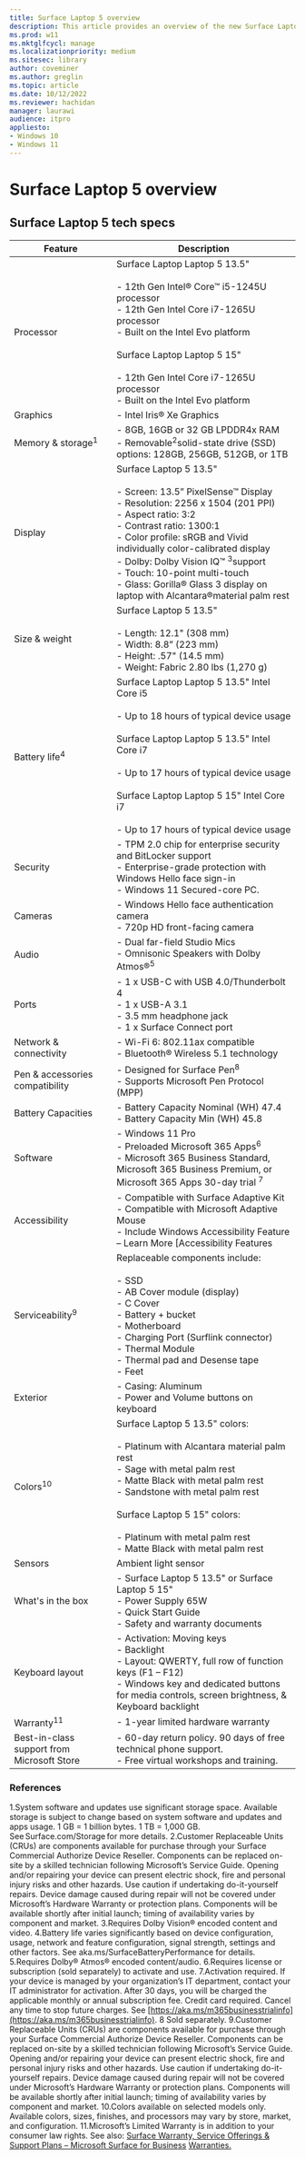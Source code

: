 ```yaml
---
title: Surface Laptop 5 overview
description: This article provides an overview of the new Surface Laptop 5.
ms.prod: w11
ms.mktglfcycl: manage
ms.localizationpriority: medium
ms.sitesec: library
author: coveminer
ms.author: greglin
ms.topic: article
ms.date: 10/12/2022
ms.reviewer: hachidan
manager: laurawi
audience: itpro
appliesto:
- Windows 10
- Windows 11
---
```


# Surface Laptop 5 overview

## Surface Laptop 5 tech specs


| Feature                                    | Description                                                                                                                                                                                                                                                                                                                                                                                                                                                                                                                                                                                                                                                                                                                                                                                                    |
| ------------------------------------------ | -------------------------------------------------------------------------------------------------------------------------------------------------------------------------------------------------------------------------------------------------------------------------------------------------------------------------------------------------------------------------------------------------------------------------------------------------------------------------------------------------------------------------------------------------------------------------------------------------------------------------------------------------------------------------------------------------------------------------------------------------------------------------------------------------------------- |
| Processor                                  | Surface Laptop Laptop 5 13.5"<br><br>- 12th Gen Intel® Core™ i5-1245U processor<br>- 12th Gen Intel Core i7-1265U processor<br>- Built on the Intel Evo platform<br><br>Surface Laptop Laptop 5 15"<br><br>- 12th Gen Intel Core i7-1265U processor  <br>- Built on the Intel Evo platform                                                                                                                                                                                                                                                                                                                                                                                                                                                                                                                     |
| Graphics                                   | - Intel Iris® Xe Graphics                                                                                                                                                                                                                                                                                                                                                                                                                                                                                                                                                                                                                                                                                                                                                                                      |
| Memory & storage<sup>1</sup>               | - 8GB, 16GB or 32 GB LPDDR4x RAM<br>- Removable<sup>2</sup>solid-state drive (SSD) options: 128GB, 256GB, 512GB, or 1TB                                                                                                                                                                                                                                                                                                                                                                                                                                                                                                                                                                                                                                                                                           |
| Display                                    | Surface Laptop 5 13.5"<br><br>- Screen: 13.5” PixelSense™ Display<br>- Resolution: 2256 x 1504 (201 PPI)<br>- Aspect ratio: 3:2<br>- Contrast ratio: 1300:1<br>- Color profile: sRGB and Vivid individually color-calibrated display<br>- Dolby: Dolby Vision IQ™ <sup>3</sup>support<br>- Touch: 10-point multi-touch<br>- Glass: Gorilla® Glass 3 display on laptop with Alcantara®material palm rest | Gorilla Glass 5 display on laptop with metal palm rest<br><br>  Surface Laptop 5 15"<br><br>- Screen: 15" PixelSense Display<br>- Resolution: 2496 x 1664 (201 PPI)<br>- Aspect ratio: 3:2<br>- Contrast ratio: 1300:1<br>- Color profile: sRGB and Vivid<br>- Individually color-calibrated display<br>- Dolby: Dolby Vision IQ ™3 support<br>- Touch: 10-point multi-touch<br>- Glass: Gorilla Glass 5 |
| Size & weight                              | Surface Laptop 5 13.5"<br><br>- Length: 12.1" (308 mm)<br>- Width: 8.8” (223 mm)<br>- Height: .57" (14.5 mm)<br>- Weight: Fabric 2.80 lbs (1,270 g) | Metal 2.86 lbs (1,297 g)<br><br> <br>Surface Laptop 5 15"<br><br>- Length: 13.4" (340 mm)<br>- Width: 9.6” (244 mm)<br>- Height: .58” (14.7 mm)<br>- Weight: 3.45 lbs (1,560 g)                                                                                                                                                                                                                                                                                                                                                                                                                                                                          |
| Battery life<sup>4</sup>                   | Surface Laptop Laptop 5 13.5" Intel Core i5<br><br>- Up to 18 hours of typical device usage<br><br>Surface Laptop Laptop 5 13.5" Intel Core i7<br><br>- Up to 17 hours of typical device usage<br><br>Surface Laptop Laptop 5 15" Intel Core i7<br><br>- Up to 17 hours of typical device usage                                                                                                                                                                                                                                                                                                                                                                                                                                                                                                                |
| Security                                   | - TPM 2.0 chip for enterprise security and BitLocker support<br>- Enterprise-grade protection with Windows Hello face sign-in<br>- Windows 11 Secured-core PC.                                                                                                                                                                                                                                                                                                                                                                                                                                                                                                                                                                                                                                                 |
| Cameras                                    | - Windows Hello face authentication camera<br>- 720p HD front-facing camera                                                                                                                                                                                                                                                                                                                                                                                                                                                                                                                                                                                                                                                                                                                                    |
| Audio                                      | - Dual far-field Studio Mics<br>- Omnisonic Speakers with Dolby Atmos®<sup>5</sup>                                                                                                                                                                                                                                                                                                                                                                                                                                                                                                                                                                                                                                                                                                                                |
| Ports                                      | - 1 x USB-C with USB 4.0/Thunderbolt 4<br>- 1 x USB-A 3.1<br>- 3.5 mm headphone jack<br>- 1 x Surface Connect port                                                                                                                                                                                                                                                                                                                                                                                                                                                                                                                                                                                                                                                                                             |
| Network & connectivity                     | - Wi-Fi 6: 802.11ax compatible<br>- Bluetooth® Wireless 5.1 technology                                                                                                                                                                                                                                                                                                                                                                                                                                                                                                                                                                                                                                                                                                                                         |
| Pen & accessories compatibility            | - Designed for Surface Pen<sup>8</sup><br>- Supports Microsoft Pen Protocol (MPP)                                                                                                                                                                                                                                                                                                                                                                                                                                                                                                                                                                                                                                                                                                                                        |
| Battery Capacities                         | - Battery Capacity Nominal (WH) 47.4<br>- Battery Capacity Min (WH) 45.8                                                                                                                                                                                                                                                                                                                                                                                                                                                                                                                                                                                                                                                                                                                                       |
| Software                                   | - Windows 11 Pro<br>- Preloaded Microsoft 365 Apps<sup>6</sup><br>- Microsoft 365 Business Standard, Microsoft 365 Business Premium, or Microsoft 365 Apps 30-day trial <sup>7</sup>                                                                                                                                                                                                                                                                                                                                                                                                                                                                                                                                                                                                                                  |
| Accessibility                              | - Compatible with Surface Adaptive Kit<br>- Compatible with Microsoft Adaptive Mouse<br>- Include Windows Accessibility Feature – Learn More [Accessibility Features | Microsoft Accessibility](https://www.microsoft.com/en-us/accessibility/features?activetab=pivot_1%3aprimaryr2) <br>- Discover more Microsoft Accessible Devices & Products - [Accessible Devices & Products for PC & Gaming | Assistive Tech Accessories - Microsoft Store](https://www.microsoft.com/en-us/store/b/accessible-adaptive-devices-accessories)                                                                                                                                                                                                                                                                                      |
| Serviceability<sup>9</sup>                 | Replaceable components include: <br><br>- SSD<br>- AB Cover module (display)<br>- C Cover<br>- Battery + bucket<br>- Motherboard<br>- Charging Port (Surflink connector)<br>- Thermal Module<br>- Thermal pad and Desense tape<br>- Feet                                                                                                                                                                                                                                                                                                                                                                                                                                                                                                                                                                       |
| Exterior                                   | - Casing: Aluminum<br>- Power and Volume buttons on keyboard                                                                                                                                                                                                                                                                                                                                                                                                                                                                                                                                                                                                                                                                                                                                                   |
| Colors<sup>10</sup>                         | Surface Laptop 5 13.5" colors:<br><br>- Platinum with Alcantara material palm rest<br>- Sage with metal palm rest<br>- Matte Black with metal palm rest<br>- Sandstone with metal palm rest<br><br>Surface Laptop 5 15" colors:<br><br>- Platinum with metal palm rest<br>- Matte Black with metal palm rest                                                                                                                                                                                                                                                                                                                                                                                                                                                                                                   |
| Sensors                                    | Ambient light sensor                                                                                                                                                                                                                                                                                                                                                                                                                                                                                                                                                                                                                                                                                                                                                                                           |
| What's in the box                          | - Surface Laptop 5 13.5" or Surface Laptop 5 15"<br>- Power Supply 65W<br>- Quick Start Guide<br>- Safety and warranty documents                                                                                                                                                                                                                                                                                                                                                                                                                                                                                                                                                                                                                                                                               |
| Keyboard layout                            | - Activation: Moving keys<br>- Backlight<br>- Layout: QWERTY, full row of function keys (F1 – F12)<br>- Windows key and dedicated buttons for media controls, screen brightness, & Keyboard backlight                                                                                                                                                                                                                                                                                                                                                                                                                                                                                                                                                                                                          |
| Warranty<sup>11</sup>                         | - 1-year limited hardware warranty                                                                                                                                                                                                                                                                                                                                                                                                                                                                                                                                                                                                                                                                                                                                                                             |
| Best-in-class support from Microsoft Store | - 60-day return policy. 90 days of free technical phone support.<br>- Free virtual workshops and training.                                                                                                                                                                                                                                                                                                                                                                                                                                                                                                                                                                                                                                                                                                     |

 
### References

1.System software and updates use significant storage space. Available storage is subject to change based on system software and updates and apps usage. 1 GB = 1 billion bytes. 1 TB = 1,000 GB. See Surface.com/Storage for more details.
2.Customer Replaceable Units (CRUs) are components available for purchase through your Surface Commercial Authorize Device Reseller. Components can be replaced on-site by a skilled technician following Microsoft’s Service Guide. Opening and/or repairing your device can present electric shock, fire and personal injury risks and other hazards. Use caution if undertaking do-it-yourself repairs. Device damage caused during repair will not be covered under Microsoft’s Hardware Warranty or protection plans. Components will be available shortly after initial launch; timing of availability varies by component and market.
3.Requires Dolby Vision® encoded content and video.
4.Battery life varies significantly based on device configuration, usage, network and feature configuration, signal strength, settings and other factors. See aka.ms/SurfaceBatteryPerformance for details. 
5.Requires Dolby® Atmos® encoded content/audio.
6.Requires license or subscription (sold separately) to activate and use.
7.Activation required. If your device is managed by your organization’s IT department, contact your IT administrator for activation. After 30 days, you will be charged the applicable monthly or annual subscription fee. Credit card required. Cancel any time to stop future charges. See [https://aka.ms/m365businesstrialinfo](https://aka.ms/m365businesstrialinfo). 
8 Sold separately.
9.Customer Replaceable Units (CRUs) are components available for purchase through your Surface Commercial Authorize Device Reseller. Components can be replaced on-site by a skilled technician following Microsoft’s Service Guide. Opening and/or repairing your device can present electric shock, fire and personal injury risks and other hazards. Use caution if undertaking do-it-yourself repairs. Device damage caused during repair will not be covered under Microsoft’s Hardware Warranty or protection plans. Components will be available shortly after initial launch; timing of availability varies by component and market.
10.Colors available on selected models only. Available colors, sizes, finishes, and processors may vary by store, market, and configuration.
11.Microsoft’s Limited Warranty is in addition to your consumer law rights. See also: [Surface Warranty, Service Offerings & Support Plans – Microsoft Surface for Business](https://www.microsoft.com/en-gb/surface/business/warranty-service-offerings-and-support) [Warranties.](https://support.microsoft.com/topic/warranties-extended-service-plans-and-terms-conditions-for-your-device-eedf7a23-84a7-1a47-480b-0e10503eedf5)

